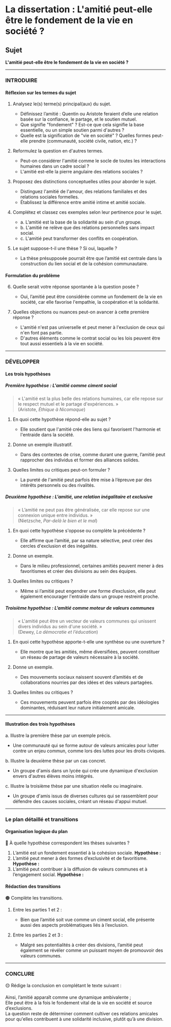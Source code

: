 # La dissertation : L'amitié peut-elle être le fondement de la vie en société ?

## Sujet
**L'amitié peut-elle être le fondement de la vie en société ?**

---

### INTRODUIRE

#### Réflexion sur les termes du sujet

1. Analysez le(s) terme(s) principal(aux) du sujet.
   - Définissez l’amitié : Quentin ou Aristote feraient d’elle une relation basée sur la confiance, le partage, et le soutien mutuel.
   - Que signifie "fondement" ? Est-ce que cela signifie la base essentielle, ou un simple soutien parmi d'autres ?
   - Quelle est la signification de "vie en société" ? Quelles formes peut-elle prendre (communauté, société civile, nation, etc.) ?

2. Reformulez la question en d'autres termes.
   - Peut-on considérer l'amitié comme le socle de toutes les interactions humaines dans un cadre social ?
   - L'amitié est-elle la pierre angulaire des relations sociales ?

3. Proposez des distinctions conceptuelles utiles pour aborder le sujet.
   - Distinguez l'amitié de l'amour, des relations familiales et des relations sociales formelles.
   - Établissez la différence entre amitié intime et amitié sociale.

4. Complétez et classez ces exemples selon leur pertinence pour le sujet.
   - a. L’amitié est la base de la solidarité au sein d'un groupe.
   - b. L'amitié ne relève que des relations personnelles sans impact social.
   - c. L'amitié peut transformer des conflits en coopération.

5. Le sujet suppose-t-il une thèse ? Si oui, laquelle ?
   - La thèse présupposée pourrait être que l’amitié est centrale dans la construction du lien social et de la cohésion communautaire.

#### Formulation du problème

6. Quelle serait votre réponse spontanée à la question posée ?
   - Oui, l’amitié peut être considérée comme un fondement de la vie en société, car elle favorise l'empathie, la coopération et la solidarité.

7. Quelles objections ou nuances peut-on avancer à cette première réponse ?
   - L'amitié n'est pas universelle et peut mener à l'exclusion de ceux qui n'en font pas partie.
   - D'autres éléments comme le contrat social ou les lois peuvent être tout aussi essentiels à la vie en société.

---

### DÉVELOPPER

#### Les trois hypothèses

##### Première hypothèse : L'amitié comme ciment social

> « L'amitié est la plus belle des relations humaines, car elle repose sur le respect mutuel et le partage d'expériences. »  
> (Aristote, *Éthique à Nicomaque*)

1. En quoi cette hypothèse répond-elle au sujet ?
   - Elle soutient que l'amitié crée des liens qui favorisent l'harmonie et l'entraide dans la société.

2. Donne un exemple illustratif.
   - Dans des contextes de crise, comme durant une guerre, l’amitié peut rapprocher des individus et former des alliances solides.

3. Quelles limites ou critiques peut-on formuler ?
   - La pureté de l'amitié peut parfois être mise à l’épreuve par des intérêts personnels ou des rivalités.

##### Deuxième hypothèse : L’amitié, une relation inégalitaire et exclusive

> « L’amitié ne peut pas être généralisée, car elle repose sur une connexion unique entre individus. »  
> (Nietzsche, *Par-delà le bien et le mal*)

1. En quoi cette hypothèse s'oppose ou complète la précédente ?
   - Elle affirme que l’amitié, par sa nature sélective, peut créer des cercles d'exclusion et des inégalités.

2. Donne un exemple.
   - Dans le milieu professionnel, certaines amitiés peuvent mener à des favoritismes et créer des divisions au sein des équipes.

3. Quelles limites ou critiques ?
   - Même si l’amitié peut engendrer une forme d’exclusion, elle peut également encourager l'entraide dans un groupe restreint proche.

##### Troisième hypothèse : L’amitié comme moteur de valeurs communes

> « L'amitié peut être un vecteur de valeurs communes qui unissent divers individus au sein d'une société. »  
> (Dewey, *La démocratie et l’éducation*)

1. En quoi cette hypothèse apporte-t-elle une synthèse ou une ouverture ?
   - Elle montre que les amitiés, même diversifiées, peuvent constituer un réseau de partage de valeurs nécessaire à la société.

2. Donne un exemple.
   - Des mouvements sociaux naissent souvent d’amitiés et de collaborations nourries par des idées et des valeurs partagées.

3. Quelles limites ou critiques ?
   - Ces mouvements peuvent parfois être cooptés par des idéologies dominantes, réduisant leur nature initialement amicale.

---

#### Illustration des trois hypothèses

a. Illustre la première thèse par un exemple précis.
   - Une communauté qui se forme autour de valeurs amicales pour lutter contre un enjeu commun, comme lors des luttes pour les droits civiques.

b. Illustre la deuxième thèse par un cas concret.
   - Un groupe d'amis dans un lycée qui crée une dynamique d'exclusion envers d'autres élèves moins intégrés.

c. Illustre la troisième thèse par une situation réelle ou imaginaire.
   - Un groupe d'amis issus de diverses cultures qui se rassemblent pour défendre des causes sociales, créant un réseau d'appui mutuel.

---

### Le plan détaillé et transitions

#### Organisation logique du plan

🔴 À quelle hypothèse correspondent les thèses suivantes ?

1. L’amitié est un fondement essentiel à la cohésion sociale. **Hypothèse :**
2. L’amitié peut mener à des formes d’exclusivité et de favoritisme. **Hypothèse :**
3. L’amitié peut contribuer à la diffusion de valeurs communes et à l’engagement social. **Hypothèse :**

#### Rédaction des transitions

🟠 Complète les transitions.

1. Entre les parties 1 et 2 :  
   - Bien que l’amitié soit vue comme un ciment social, elle présente aussi des aspects problématiques liés à l’exclusion.

2. Entre les parties 2 et 3 :  
   - Malgré ses potentialités à créer des divisions, l’amitié peut également se révéler comme un puissant moyen de promouvoir des valeurs communes.

---

### CONCLURE

🟡 Rédige la conclusion en complétant le texte suivant :

Ainsi, l’amitié apparaît comme une dynamique ambivalente ;  
Elle peut être à la fois le fondement vital de la vie en société et source d’exclusions.  
La question reste de déterminer comment cultiver ces relations amicales pour qu'elles contribuent à une solidarité inclusive, plutôt qu’à une division.